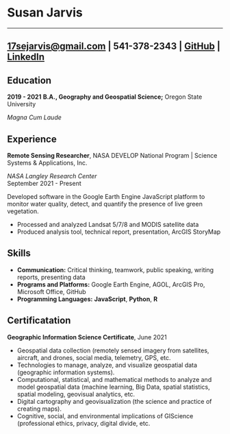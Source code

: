 Susan Jarvis 
==============

---  
17sejarvis@gmail.com |
541-378-2343 |
[GitHub](https://github.com/susanjarvis) |
[LinkedIn](https://www.linkedin.com/in/susan-jarvis-a634a5213/) 
---


Education
---------
**2019 - 2021**
**B.A., Geography and Geospatial Science;** Oregon State University 

*Magna Cum Laude*

Experience
----------

**Remote Sensing Researcher**, NASA DEVELOP National Program | Science Systems & Applications, Inc. 

*NASA Langley Research Center*  
September 2021 - Present

Developed software in the Google Earth Engine JavaScript platform to monitor water quality, detect, and quantify the presence of live green vegetation. 
* Processed and analyzed Landsat 5/7/8 and MODIS satellite data
* Produced analysis tool, technical report, presentation, ArcGIS StoryMap



Skills
------
* **Communication:** Critical thinking, teamwork, public speaking, writing reports, presenting data
* **Programs and Platforms:** Google Earth Engine, AGOL, ArcGIS Pro, Microsoft Office, GitHub
* **Programming Languages:** **JavaScript**, **Python**, **R**

Certificatation
--------------
**Geographic Information Science Certificate**, June 2021  
* Geospatial data collection (remotely sensed imagery from satellites, aircraft, and drones, social media, telemetry, GPS, etc.
* Technologies to manage, analyze, and visualize geospatial data (geographic information systems).
* Computational, statistical, and mathematical methods to analyze and model geospatial data (machine learning, Big Data, spatial statistics, spatial modeling, geovisual analytics, etc.
* Digital cartography and geovisualization (the science and practice of creating maps).
* Cognitive, social, and environmental implications of GIScience (professional ethics, privacy, digital divide, etc.
